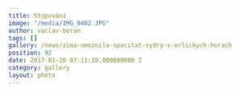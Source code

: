 ```yaml
---
title: Stopování
image: "/media/IMG_0402.JPG"
author: vaclav-beran
tags: []
gallery: /news/zima-umoznila-spocitat-vydry-v-orlickych-horach
position: 92
date: 2017-01-26 07:11:19.000000000 Z
category: gallery
layout: photo
---
```

